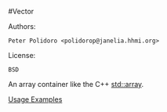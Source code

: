 #Vector

Authors:

    Peter Polidoro <polidorop@janelia.hhmi.org>

License:

    BSD

An array container like the C++
[std::array](http://en.cppreference.com/w/cpp/container/array).

[Usage Examples](./examples)

